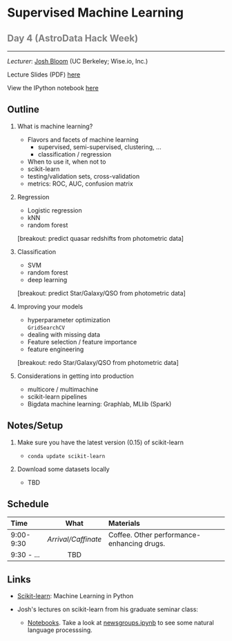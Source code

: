 <h1>Supervised Machine Learning</h1>

<h2><font color="grey">Day 4 (AstroData Hack Week)</font></h2>
<hr>

<i>Lecturer</i>: <a href="mailto:profjsb@gmail.com">Josh Bloom</a> (UC Berkeley; Wise.io, Inc.)


Lecture Slides (PDF) <a href="https://drive.google.com/file/d/0B4vIeCR-xYNnUzlxZzZ4ZjdibW8/edit?usp=sharing">here</a>

View the IPython notebook <a href="http://nbviewer.ipython.org/github/AstroHackWeek/day4/blob/master/machine-learning-on-SDSS.ipynb">here</a>


Outline
----

1. What is machine learning?

   - Flavors and facets of machine learning
      - supervised, semi-supervised, clustering, ...
      - classification / regression
   - When to use it, when not to
   - scikit-learn
   - testing/validation sets, cross-validation
   - metrics: ROC, AUC, confusion matrix
   
2. Regression

   - Logistic regression
   - kNN
   - random forest
   
   [breakout: predict quasar redshifts from photometric data]
      
3. Classification

   - SVM
   - random forest
   - deep learning
   
   [breakout: predict Star/Galaxy/QSO from photometric data]
   
4. Improving your models

   - hyperparameter optimization      
        ```GridSearchCV```
   - dealing with missing data
   - Feature selection / feature importance
   - feature engineering

   [breakout: redo Star/Galaxy/QSO from photometric data]

5. Considerations in getting into production

   - multicore / multimachine 
   - scikit-learn pipelines
   - Bigdata machine learning: Graphlab, MLlib (Spark)


Notes/Setup
---

1. Make sure you have the latest version (0.15) of scikit-learn

    - ``conda update scikit-learn``

2. Download some datasets locally
   
    - TBD 
    
Schedule
---

  Time      |  What            |  Materials   
:---------- | :-------------:  | :---------- |
 9:00-9:30  | *Arrival/Caffinate*  | Coffee. Other performance-enhancing drugs.
 9:30 - ... | TBD
 



Links
---

* [Scikit-learn](http://scikit-learn.org/stable/): Machine Learning in Python
     

* Josh's lectures on scikit-learn from his graduate seminar class:

    *  [Notebooks](https://github.com/profjsb/python-seminar/tree/master/DataFiles_and_Notebooks/05_Scikits_Learn). Take a look at [newsgroups.ipynb](http://nbviewer.ipython.org/github/profjsb/python-seminar/blob/master/DataFiles_and_Notebooks/05_Scikits_Learn/newsgroups.ipynb) to see some natural language processsing.
